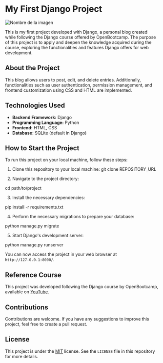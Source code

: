 # My First Django Project
![Nombre de la imagen](https://www.skysilk.com/blog/wp-content/uploads/elementor/thumbs/python-django-logo-qk31j7ttm058sehco49uzru1gmudft4lvy681loz00.jpg)

This is my first project developed with Django, a personal blog created while following the Django course offered by OpenBootcamp. The purpose of this project is to apply and deepen the knowledge acquired during the course, exploring the functionalities and features Django offers for web development.

## About the Project

This blog allows users to post, edit, and delete entries. Additionally, functionalities such as user authentication, permission management, and frontend customization using CSS and HTML are implemented.

## Technologies Used

- **Backend Framework:** Django
- **Programming Language:** Python
- **Frontend:** HTML, CSS
- **Database:** SQLite (default in Django)

## How to Start the Project

To run this project on your local machine, follow these steps:

1. Clone this repository to your local machine:
git clone REPOSITORY_URL


2. Navigate to the project directory:

cd path/to/project




3. Install the necessary dependencies:

pip install -r requirements.txt




4. Perform the necessary migrations to prepare your database:

python manage.py migrate




5. Start Django's development server:

python manage.py runserver



You can now access the project in your web browser at `http://127.0.0.1:8000/`.

## Reference Course

This project was developed following the Django course by OpenBootcamp, available on [YouTube](https://www.youtube.com/playlist?list=PLkVpKYNT_U9cl3hhVg_ROOlSY33uuBWZh).

## Contributions

Contributions are welcome. If you have any suggestions to improve this project, feel free to create a pull request.

## License

This project is under the [MIT](LICENSE) license. See the `LICENSE` file in this repository for more details.
